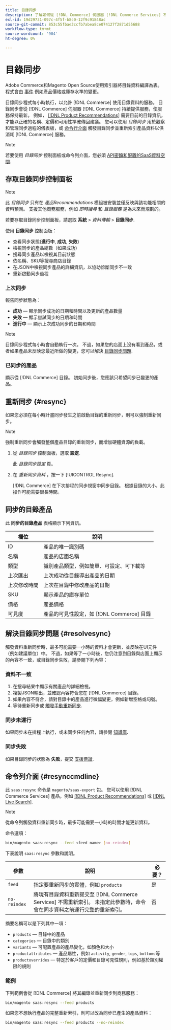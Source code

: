 ```yaml
---
title: 目錄同步
description: 了解如何從 [!DNL Commerce] 伺服器 [!DNL Commerce Services] 不斷更新服務。
exl-id: 19d29731-097c-4f5f-b8c0-12f9c91848ac
source-git-commit: 853c55fbae3ccfb7abea8ce074127f2871d55688
workflow-type: tm+mt
source-wordcount: '904'
ht-degree: 0%

---
```


# 目錄同步

Adobe Commerce和Magento Open Source使用索引器將目錄資料編譯為表。 程式會由 [事件](https://experienceleague.adobe.com/docs/commerce-admin/systems/tools/index-management.html#events-that-trigger-full-reindexing) 例如產品價格或庫存水準的變更。

目錄同步程式每小時執行，以允許 [!DNL Commerce] 使用目錄資料的服務。 目錄同步會從 [!DNL Commerce] 伺服器 [!DNL Commerce] 持續提供服務，使服務保持最新。 例如， [[!DNL Product Recommendations]](/help/product-recommendations/overview.md) 需要目前的目錄資訊，才能以正確的名稱、定價和可用性準確傳回建議。 您可以使用 _目錄同步_ 用於觀察和管理同步過程的儀表板，或 [命令行介面](#resynccmdline) 觸發目錄同步並重新索引產品資料以供消耗 [!DNL Commerce] 服務。

>[!NOTE]
>
> 若要使用 _目錄同步_ 控制面板或命令列介面，您必須 [API密鑰和配置的SaaS資料空間](saas.md).

## 存取目錄同步控制面板

>[!NOTE]
>
> 此 _目錄同步_ 只有在 _產品Recommendations_ 模組被安裝並僅反映與該功能相關的資料預測。 支援其他商務服務，例如 _即時搜尋_ 和 _目錄服務_ 是為未來而規劃的。

若要存取目錄同步控制面板，請選取 **系統** > _資料傳輸_ > **目錄同步**.

使用 **目錄同步** 控制面板：

- 查看同步狀態(**進行中**, **成功**, **失敗**)
- 檢視同步的產品總數（如果成功）
- 搜尋同步產品以檢視其目前狀態
- 依名稱、SKU等搜尋商店目錄
- 在JSON中檢視同步產品的詳細資訊，以協助診斷同步不一致
- 重新啟動同步過程

### 上次同步

報告同步狀態為：

- **成功**  — 顯示同步成功的日期和時間以及更新的產品數量
- **失敗**  — 顯示嘗試同步的日期和時間
- **進行中**  — 顯示上次成功同步的日期和時間

>[!NOTE]
>
> 目錄同步程式每小時會自動執行一次。 不過，如果您的店面上沒有看到產品，或者如果產品未反映您最近所做的變更，您可以解決 [目錄同步問題](#resolvesync).

### 已同步的產品

顯示從 [!DNL Commerce] 目錄。 初始同步後，您應該只希望同步已變更的產品。

## 重新同步 {#resync}

如果您必須在每小時計畫同步發生之前啟動目錄的重新同步，則可以強制重新同步。

>[!NOTE]
>
> 強制重新同步會觸發整個產品目錄的重新同步，而增加硬體資源的負載。

1. 從 _目錄同步_ 控制面板，選取 **設定**.

   此 _目錄同步設定_ 頁。

1. 在 _重新同步資料_ ，按一下 [!UICONTROL Resync].

   [!DNL Commerce] 在下次排程的同步視窗中同步目錄。 根據目錄的大小，此操作可能需要很長時間。

## 同步的目錄產品

此 **同步的目錄產品** 表格顯示下列資訊。

| 欄位 | 說明 |
|---|---|
| ID | 產品的唯一識別碼 |
| 名稱 | 產品的店面名稱 |
| 類型 | 識別產品類型，例如簡單、可設定、可下載等 |
| 上次匯出 | 上次成功從目錄導出產品的日期 |
| 上次修改時間 | 上次在目錄中修改產品的日期 |
| SKU | 顯示產品的庫存單位 |
| 價格 | 產品價格 |
| 可見度 | 產品的可見性設定，如 [!DNL Commerce] 目錄 |

## 解決目錄同步問題 {#resolvesync}

觸發資料重新同步時，最多可能需要一小時的資料才會更新，並反映在UI元件（例如建議單位）中。 不過，如果等了一小時後，您仍注意到目錄與店面上顯示的內容不一致，或目錄同步失敗，請參閱下列內容：

### 資料不一致

1. 在搜尋結果中顯示有關產品的詳細檢視。
1. 複製JSON輸出，並確認內容符合您在 [!DNL Commerce] 目錄。
1. 如果內容不符合，請對目錄中的產品進行微幅變更，例如新增空格或句號。
1. 等待重新同步或 [觸發手動重新同步](#resync).

### 同步未運行

如果同步未在排程上執行，或未同步任何內容，請參閱 [知識庫](https://support.magento.com/hc/en-us/articles/360042224851).

### 同步失敗

如果目錄同步的狀態為 **失敗**，提交 [支援票證](https://support.magento.com/hc/en-us/articles/360000913794#submit-ticket).

## 命令列介面 {#resynccmdline}

此 `saas:resync` 命令是 `magento/saas-export` 包。 您可以使用 [!DNL Commerce Services] 產品，例如 [[!DNL Product Recommendations]](/help/product-recommendations/install-configure.md) 或 [[!DNL Live Search]](/help/live-search/install.md).

>[!NOTE]
>
> 從命令列觸發資料重新同步時，最多可能需要一小時的時間才能更新資料。

命令選項：

```bash
bin/magento saas:resync --feed <feed name> [no-reindex]
```

下表說明 `saas:resync` 參數和說明。

| 參數 | 說明 | 必要？ |
|---| ---| ---|
| `feed` | 指定要重新同步的實體，例如 `products` | 是 |
| `no-reindex` | 將現有目錄資料重新提交至 [!DNL Commerce Services] 不需重新索引。 未指定此參數時，命令會在同步資料之前運行完整的重新索引。 | 否 |

摘要名稱可以是下列其中一項：

- `products` — 目錄中的產品
- `categories` — 目錄中的類別
- `variants` — 可配置產品的產品變化，如顏色和大小
- `productattributes` — 產品屬性，例如 `activity`, `gender`, `tops`, `bottoms`等
- `productoverrides` — 特定於客戶的定價和目錄可見性規則，例如基於類別權限的規則

### 範例

下列範例會從 [!DNL Commerce] 將其編錄並重新同步到商務服務：

```bash
bin/magento saas:resync --feed products
```

如果您不想執行產品的完整重新索引，則可以改為同步已產生的產品資料：

```bash
bin/magento saas:resync --feed products --no-reindex
```
